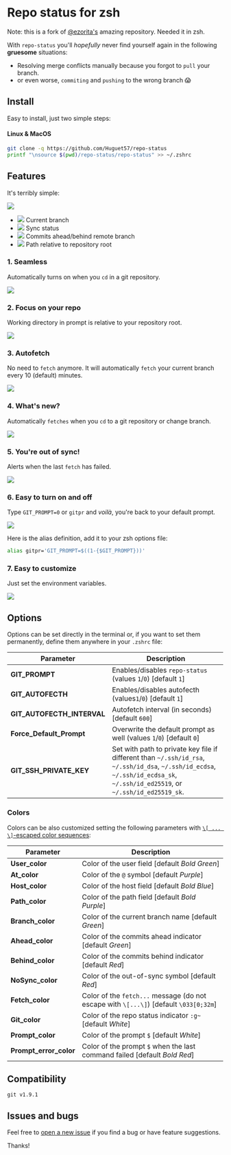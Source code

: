 # Repo status for zsh

Note: this is a fork of [@ezorita's](https://github.com/ezorita/git-prompt) amazing repository. Needed it in zsh.

With `repo-status` you'll _hopefully_ never find yourself again in the following **gruesome** situations:
- Resolving merge conflicts manually because you forgot to `pull` your branch.
- or even worse, `commiting` and `pushing` to the wrong branch :scream:

## Install
Easy to install, just two simple steps:
#### Linux & MacOS
```zsh
git clone -q https://github.com/Huguet57/repo-status
printf "\nsource $(pwd)/repo-status/repo-status" >> ~/.zshrc
```

## Features
It's terribly simple:

![](https://i.imgur.com/Ib5NlHT.jpg)

- ![](https://i.imgur.com/DduOQvp.jpg) Current branch
- ![](https://i.imgur.com/1ZsfjQZ.jpg) Sync status
- ![](https://i.imgur.com/Bk4xkk9.jpg) Commits ahead/behind remote branch
- ![](https://i.imgur.com/cM9C0gq.jpg) Path relative to repository root

### 1. Seamless
Automatically turns on when you `cd` in a git repository.

![](https://i.imgur.com/5pyXgNM.gif)

### 2. Focus on your repo
Working directory in prompt is relative to your repository root.

![](https://i.imgur.com/Ke1SHqg.gif)

### 3. Autofetch
No need to `fetch` anymore. It will automatically `fetch` your current branch every 10 (default) minutes.

![](https://i.imgur.com/y7aP1XK.gif)

### 4. What's new?
Automatically `fetches` when you `cd` to a git repository or change branch.

![](https://i.imgur.com/ozQr0Yb.gif)

### 5. You're out of sync!
Alerts when the last `fetch` has failed.

![](https://i.imgur.com/27yMkO7.gif)

### 6. Easy to turn on and off
Type `GIT_PROMPT=0` or `gitpr` and _voilà_, you're back to your default prompt.

![](https://i.imgur.com/I46F2Lu.gif)

Here is the alias definition, add it to your zsh options file:

```zsh
alias gitpr='GIT_PROMPT=$((1-{$GIT_PROMPT}))'
```

### 7. Easy to customize
Just set the environment variables.

![](https://i.imgur.com/Rfed9Wh.gif)

## Options
Options can be set directly in the terminal or, if you want to set them permanently, define them anywhere in your `.zshrc` file:

Parameter                     | Description
----------------------------- | --------------------------------------
**GIT_PROMPT**                | Enables/disables `repo-status` (values `1`/`0`) [default `1`]
**GIT_AUTOFECTH**             | Enables/disables autofecth (values`1`/`0`) [default `1`]
**GIT_AUTOFECTH_INTERVAL**    | Autofetch interval (in seconds) [default `600`]
**Force_Default_Prompt**      | Overwrite the default prompt as well (values `1`/`0`) [default `0`]
**GIT_SSH_PRIVATE_KEY**       | Set with path to private key file if different than `~/.ssh/id_rsa`, `~/.ssh/id_dsa`, `~/.ssh/id_ecdsa`, `~/.ssh/id_ecdsa_sk`, `~/.ssh/id_ed25519`, or `~/.ssh/id_ed25519_sk`.


### Colors
Colors can be also customized setting the following parameters with [`\[ ... \]`-escaped color sequences](https://stackoverflow.com/a/33206814/2545706):

Parameter                     | Description
----------------------------- | --------------------------------------
**User_color**                | Color of the user field [default _Bold Green_]
**At_color**                  | Color of the `@` symbol [default _Purple_]
**Host_color**                | Color of the host field [default _Bold Blue_]
**Path_color**                | Color of the path field [default _Bold Purple_]
**Branch_color**              | Color of the current branch name [default _Green_]
**Ahead_color**               | Color of the commits ahead indicator [default _Green_]
**Behind_color**              | Color of the commits behind indicator [default _Red_]
**NoSync_color**              | Color of the out-of-sync symbol [default _Red_]
**Fetch_color**               | Color of the `fetch...` message (do not escape with `\[...\]`) [default `\033[0;32m`]
**Git_color**                 | Color of the repo status indicator `:g~` [default _White_]
**Prompt_color**              | Color of the prompt `$` [default _White_]
**Prompt_error_color**        | Color of the prompt `$` when the last command failed [default _Bold Red_]

## Compatibility
`git v1.9.1`

## Issues and bugs
Feel free to [open a new issue](https://github.com/Huguet57/repo-status/issues/new) if you find a bug or have feature suggestions.

Thanks!

